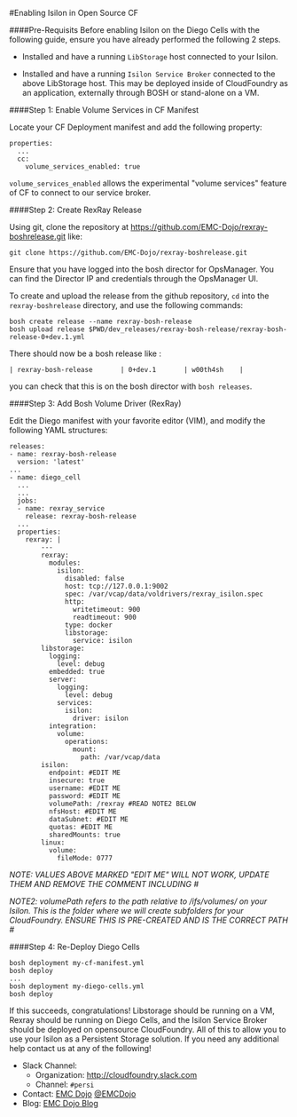 #Enabling Isilon in Open Source CF

####Pre-Requisits
Before enabling Isilon on the Diego Cells with the following guide, ensure you have already performed the following 2 steps.

- Installed and have a running `LibStorage` host connected to your Isilon.

- Installed and have a running `Isilon Service Broker` connected to the above LibStorage host. This may be deployed inside of CloudFoundry as an application, externally through BOSH or stand-alone on a VM.

####Step 1: Enable Volume Services in CF Manifest

Locate your CF Deployment manifest and add the following property:

```
properties:
  ...
  cc:
    volume_services_enabled: true
```

`volume_services_enabled` allows the experimental "volume services" feature of CF to connect to our service broker.

####Step 2: Create RexRay Release

Using git, clone the repository at https://github.com/EMC-Dojo/rexray-boshrelease.git like:
```
git clone https://github.com/EMC-Dojo/rexray-boshrelease.git
```
Ensure that you have logged into the bosh director for OpsManager. You can find the Director IP and credentials through the OpsManager UI.

To create and upload the release from the github repository, `cd` into the `rexray-boshrelease` directory, and use the following commands:
```
bosh create release --name rexray-bosh-release
bosh upload release $PWD/dev_releases/rexray-bosh-release/rexray-bosh-release-0+dev.1.yml
```

There should now be a bosh release like :

```
| rexray-bosh-release       | 0+dev.1       | w00th4sh    |
```

you can check that this is on the bosh director with `bosh releases`.

####Step 3: Add Bosh Volume Driver (RexRay)

Edit the Diego manifest with your favorite editor (VIM), and modify the following YAML structures:

```
releases:
- name: rexray-bosh-release  
  version: 'latest'  
...
- name: diego_cell
  ...
  ...
  jobs:
  - name: rexray_service  
    release: rexray-bosh-release  
  ...
  properties:
    rexray: |  
        ---  
        rexray:  
          modules:  
            isilon:  
              disabled: false  
              host: tcp://127.0.0.1:9002  
              spec: /var/vcap/data/voldrivers/rexray_isilon.spec  
              http:  
                writetimeout: 900  
                readtimeout: 900  
              type: docker  
              libstorage:  
                service: isilon  
        libstorage:
          logging:
            level: debug
          embedded: true  
          server:
            logging:
              level: debug  
            services:  
              isilon:  
                driver: isilon
          integration:
            volume:
              operations:
                mount:
                  path: /var/vcap/data  
        isilon:  
          endpoint: #EDIT ME
          insecure: true  
          username: #EDIT ME
          password: #EDIT ME
          volumePath: /rexray #READ NOTE2 BELOW
          nfsHost: #EDIT ME
          dataSubnet: #EDIT ME
          quotas: #EDIT ME
          sharedMounts: true
        linux:  
          volume:  
            fileMode: 0777  
```

_NOTE: VALUES ABOVE MARKED "EDIT ME" WILL NOT WORK, UPDATE THEM AND REMOVE THE COMMENT INCLUDING #_

_NOTE2: volumePath refers to the path relative to /ifs/volumes/ on your Isilon. This is the folder where we will create subfolders for your CloudFoundry. ENSURE THIS IS PRE-CREATED AND IS THE CORRECT PATH #_

####Step 4: Re-Deploy Diego Cells

```
bosh deployment my-cf-manifest.yml
bosh deploy
...
bosh deployment my-diego-cells.yml
bosh deploy
```

If this succeeds, congratulations! Libstorage should be running on a VM, Rexray should be running on Diego Cells, and the Isilon Service Broker should be deployed on opensource CloudFoundry. All of this to allow you to use your Isilon as a Persistent Storage solution. If you need any additional help contact us at any of the following!

- Slack Channel:
  - Organization: <http://cloudfoundry.slack.com>
  - Channel: `#persi`
- Contact: [EMC Dojo](mailto:emcdojo@emc.com) [@EMCDojo](https://twitter.com/hashtag/emcdojo)
- Blog: [EMC Dojo Blog](http://dojoblog.emc.com)
